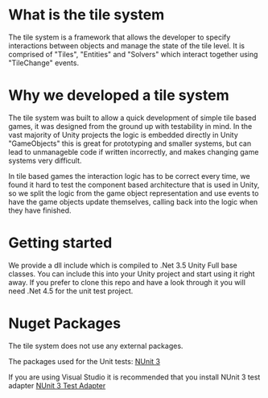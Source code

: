 # What is the tile system
The tile system is a framework that allows the developer to specify interactions between objects and manage the state of the tile level. It is comprised of "Tiles", "Entities" and "Solvers" which interact together using "TileChange" events.

# Why we developed a tile system
The tile system was built to allow a quick development of simple tile based games, it was designed from the ground up with testability in mind. In the vast majority of Unity projects the logic is embedded directly in Unity "GameObjects" this is great for prototyping and smaller systems, but can lead to unmanageble code if written incorrectly, and makes changing game systems very difficult.

In tile based games the interaction logic has to be correct every time, we found it hard to test the component based architecture that is used in Unity, so we split the logic from the game object representation and use events to have the game objects update themselves, calling back into the logic when they have finished.

# Getting started
We provide a dll include which is compiled to .Net 3.5 Unity Full base classes. You can include this into your Unity project and start using it right away. If you prefer to clone this repo and have a look through it you will need .Net 4.5 for the unit test project.

# Nuget Packages
The tile system does not use any external packages.

The packages used for the Unit tests:
[NUnit 3](https://www.nuget.org/packages/NUnit/)

If you are using Visual Studio it is recommended that you install NUnit 3 test adapter
[NUnit 3 Test Adapter](https://visualstudiogallery.msdn.microsoft.com/0da0f6bd-9bb6-4ae3-87a8-537788622f2d)
